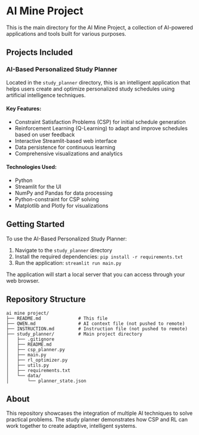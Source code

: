 # AI Mine Project

This is the main directory for the AI Mine Project, a collection of AI-powered applications and tools built for various purposes.

## Projects Included

### AI-Based Personalized Study Planner

Located in the `study_planner` directory, this is an intelligent application that helps users create and optimize personalized study schedules using artificial intelligence techniques.

#### Key Features:
- Constraint Satisfaction Problems (CSP) for initial schedule generation
- Reinforcement Learning (Q-Learning) to adapt and improve schedules based on user feedback
- Interactive Streamlit-based web interface
- Data persistence for continuous learning
- Comprehensive visualizations and analytics

#### Technologies Used:
- Python
- Streamlit for the UI
- NumPy and Pandas for data processing
- Python-constraint for CSP solving
- Matplotlib and Plotly for visualizations

## Getting Started

To use the AI-Based Personalized Study Planner:

1. Navigate to the `study_planner` directory
2. Install the required dependencies: `pip install -r requirements.txt`
3. Run the application: `streamlit run main.py`

The application will start a local server that you can access through your web browser.

## Repository Structure

```
ai mine project/
├── README.md              # This file
├── QWEN.md                # AI context file (not pushed to remote)
├── INSTRUCTION.md         # Instruction file (not pushed to remote)
├── study_planner/         # Main project directory
│   ├── .gitignore
│   ├── README.md
│   ├── csp_planner.py
│   ├── main.py
│   ├── rl_optimizer.py
│   ├── utils.py
│   ├── requirements.txt
│   └── data/
│       └── planner_state.json
```

## About

This repository showcases the integration of multiple AI techniques to solve practical problems. The study planner demonstrates how CSP and RL can work together to create adaptive, intelligent systems.
